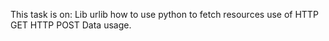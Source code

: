 This task is on:
Lib
urlib
how to use python to fetch resources
use of HTTP GET
HTTP POST
Data usage.

